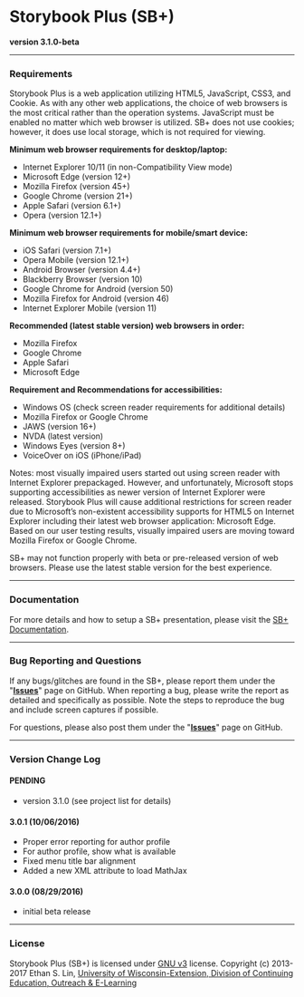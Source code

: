 # Storybook Plus (SB+)  
**version 3.1.0-beta**

---
### Requirements

Storybook Plus is a web application utilizing HTML5, JavaScript, CSS3, and Cookie. As with any other web applications, the choice of web browsers is the most critical rather than the operation systems. JavaScript must be enabled no matter which web browser is utilized. SB+ does not use cookies; however, it does use local storage, which is not required for viewing.

**Minimum web browser requirements for desktop/laptop:**
* Internet Explorer 10/11 (in non-Compatibility View mode)
* Microsoft Edge (version 12+)
* Mozilla Firefox (version 45+)
* Google Chrome (version 21+)
* Apple Safari (version 6.1+)
* Opera (version 12.1+)

**Minimum web browser requirements for mobile/smart device:**
* iOS Safari (version 7.1+)
* Opera Mobile (version 12.1+)
* Android Browser (version 4.4+)
* Blackberry Browser (version 10)
* Google Chrome for Android (version 50)
* Mozilla Firefox for Android (version 46)
* Internet Explorer Mobile (version 11)

**Recommended (latest stable version) web browsers in order:**
* Mozilla Firefox
* Google Chrome
* Apple Safari
* Microsoft Edge

**Requirement and Recommendations for accessibilities:**
* Windows OS (check screen reader requirements for additional details)
* Mozilla Firefox or Google Chrome
* JAWS (version 16+)
* NVDA (latest version)
* Windows Eyes (version 8+)
* VoiceOver on iOS (iPhone/iPad)

Notes: most visually impaired users started out using screen reader with Internet Explorer prepackaged. However, and unfortunately, Microsoft stops supporting accessibilities as newer version of Internet Explorer were released. Storybook Plus will cause additional restrictions for screen reader due to Microsoft’s non-existent accessibility supports for HTML5 on Internet Explorer including their latest web browser application: Microsoft Edge. Based on our user testing results, visually impaired users are moving toward Mozilla Firefox or Google Chrome.

SB+ may not function properly with beta or pre-released version of web browsers. Please use the latest stable version for the best experience.

---
### Documentation
For more details and how to setup a SB+ presentation, please visit the [SB+ Documentation](https://media.uwex.edu/resources/documentation/storybook-plus-v3/).

---
### Bug Reporting and Questions
If any bugs/glitches are found in the SB+, please report them under the "**[Issues](https://github.com/oel-mediateam/sbplus_v3/issues)**" page on GitHub. When reporting a bug, please write the report as detailed and specifically as possible. Note the steps to reproduce the bug and include screen captures if possible.

For questions, please also post them under the "**[Issues](https://github.com/oel-mediateam/sbplus_v3/issues)**" page on GitHub.

---
### Version Change Log
#### PENDING
* version 3.1.0 (see project list for details)

#### 3.0.1 (10/06/2016)
* Proper error reporting for author profile
* For author profile, show what is available
* Fixed menu title bar alignment
* Added a new XML attribute to load MathJax 

#### 3.0.0 (08/29/2016)
* initial beta release

---
### License
Storybook Plus (SB+) is licensed under [GNU v3](https://github.com/oel-mediateam/sbplus_v3/blob/master/LICENSE) license. Copyright (c) 2013-2017 Ethan S. Lin, [University of Wisconsin-Extension, Division of Continuing Education, Outreach & E-Learning](http://ce.uwex.edu/)
